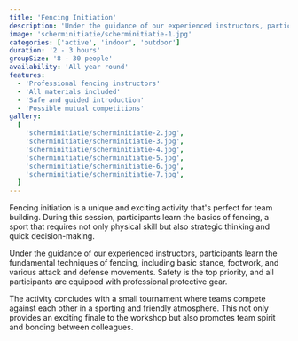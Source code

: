 ```yaml
---
title: 'Fencing Initiation'
description: 'Under the guidance of our experienced instructors, participants learn the basic techniques of fencing'
image: 'scherminitiatie/scherminitiatie-1.jpg'
categories: ['active', 'indoor', 'outdoor']
duration: '2 - 3 hours'
groupSize: '8 - 30 people'
availability: 'All year round'
features:
  - 'Professional fencing instructors'
  - 'All materials included'
  - 'Safe and guided introduction'
  - 'Possible mutual competitions'
gallery:
  [
    'scherminitiatie/scherminitiatie-2.jpg',
    'scherminitiatie/scherminitiatie-3.jpg',
    'scherminitiatie/scherminitiatie-4.jpg',
    'scherminitiatie/scherminitiatie-5.jpg',
    'scherminitiatie/scherminitiatie-6.jpg',
    'scherminitiatie/scherminitiatie-7.jpg',
  ]
---
```


Fencing initiation is a unique and exciting activity that's perfect for team building. During this session, participants learn the basics of fencing, a sport that requires not only physical skill but also strategic thinking and quick decision-making.

Under the guidance of our experienced instructors, participants learn the fundamental techniques of fencing, including basic stance, footwork, and various attack and defense movements. Safety is the top priority, and all participants are equipped with professional protective gear.

The activity concludes with a small tournament where teams compete against each other in a sporting and friendly atmosphere. This not only provides an exciting finale to the workshop but also promotes team spirit and bonding between colleagues.
